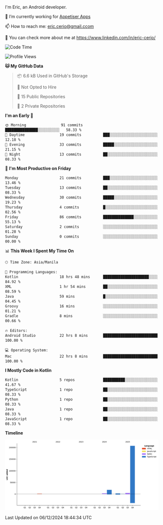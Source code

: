 
I'm Eric, an Android developer.

🔭 I’m currently working for [Appetiser Apps](http://appetiser.com.au)

📫 How to reach me: eric.cerio@gmail.ccom

👀 You can check more about me at https://www.linkedin.com/in/eric-cerio/

<!--START_SECTION:waka-->
![Code Time](http://img.shields.io/badge/Code%20Time-637%20hrs%203%20mins-blue)

![Profile Views](http://img.shields.io/badge/Profile%20Views-0-blue)

**🐱 My GitHub Data** 

> 📦 6.6 kB Used in GitHub's Storage 
 > 
> 🚫 Not Opted to Hire
 > 
> 📜 15 Public Repositories 
 > 
> 🔑 2 Private Repositories 
 > 
**I'm an Early 🐤** 

```text
🌞 Morning                91 commits          ███████████████░░░░░░░░░░   58.33 % 
🌆 Daytime                19 commits          ███░░░░░░░░░░░░░░░░░░░░░░   12.18 % 
🌃 Evening                33 commits          █████░░░░░░░░░░░░░░░░░░░░   21.15 % 
🌙 Night                  13 commits          ██░░░░░░░░░░░░░░░░░░░░░░░   08.33 % 
```
📅 **I'm Most Productive on Friday** 

```text
Monday                   21 commits          ███░░░░░░░░░░░░░░░░░░░░░░   13.46 % 
Tuesday                  13 commits          ██░░░░░░░░░░░░░░░░░░░░░░░   08.33 % 
Wednesday                30 commits          █████░░░░░░░░░░░░░░░░░░░░   19.23 % 
Thursday                 4 commits           █░░░░░░░░░░░░░░░░░░░░░░░░   02.56 % 
Friday                   86 commits          ██████████████░░░░░░░░░░░   55.13 % 
Saturday                 2 commits           ░░░░░░░░░░░░░░░░░░░░░░░░░   01.28 % 
Sunday                   0 commits           ░░░░░░░░░░░░░░░░░░░░░░░░░   00.00 % 
```


📊 **This Week I Spent My Time On** 

```text
🕑︎ Time Zone: Asia/Manila

💬 Programming Languages: 
Kotlin                   18 hrs 48 mins      █████████████████████░░░░   84.92 % 
XML                      1 hr 54 mins        ██░░░░░░░░░░░░░░░░░░░░░░░   08.59 % 
Java                     59 mins             █░░░░░░░░░░░░░░░░░░░░░░░░   04.45 % 
Groovy                   16 mins             ░░░░░░░░░░░░░░░░░░░░░░░░░   01.21 % 
Gradle                   8 mins              ░░░░░░░░░░░░░░░░░░░░░░░░░   00.66 % 

🔥 Editors: 
Android Studio           22 hrs 8 mins       █████████████████████████   100.00 % 

💻 Operating System: 
Mac                      22 hrs 8 mins       █████████████████████████   100.00 % 
```

**I Mostly Code in Kotlin** 

```text
Kotlin                   5 repos             ██████████░░░░░░░░░░░░░░░   41.67 % 
TypeScript               1 repo              ██░░░░░░░░░░░░░░░░░░░░░░░   08.33 % 
Python                   1 repo              ██░░░░░░░░░░░░░░░░░░░░░░░   08.33 % 
Java                     1 repo              ██░░░░░░░░░░░░░░░░░░░░░░░   08.33 % 
JavaScript               1 repo              ██░░░░░░░░░░░░░░░░░░░░░░░   08.33 % 
```



**Timeline**

![Lines of Code chart](https://raw.githubusercontent.com/eric-cerio/eric-cerio/main/assets/bar_graph.png)


 Last Updated on 06/12/2024 18:44:34 UTC
<!--END_SECTION:waka-->
